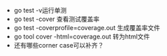 - go test -v运行单测
- go test -cover 查看测试覆盖率
- go test -coverprofile=coverage.out 生成覆盖率文件
- go tool cover -html=coverage.out 转为html文件
- 还有哪些corner case可以补齐？
